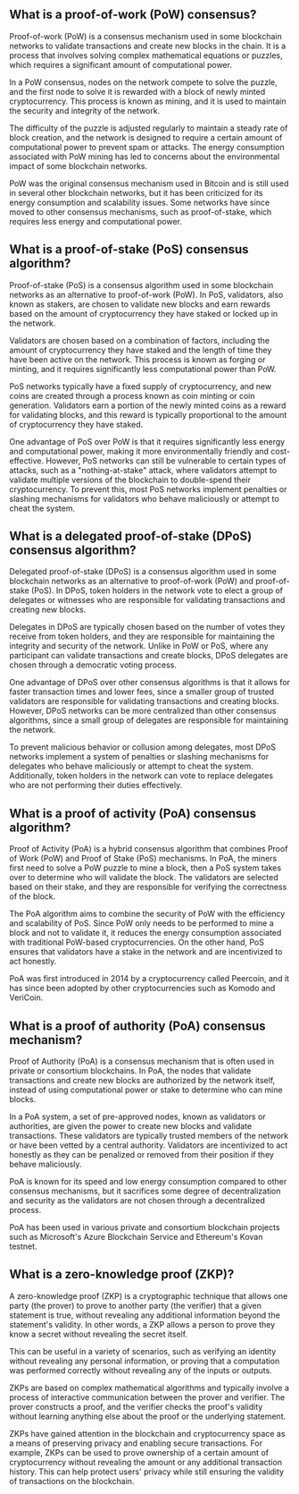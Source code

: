 ## What is a proof-of-work (PoW) consensus?

Proof-of-work (PoW) is a consensus mechanism used in some blockchain networks to validate transactions and create new blocks in the chain. It is a process that involves solving complex mathematical equations or puzzles, which requires a significant amount of computational power.

In a PoW consensus, nodes on the network compete to solve the puzzle, and the first node to solve it is rewarded with a block of newly minted cryptocurrency. This process is known as mining, and it is used to maintain the security and integrity of the network.

The difficulty of the puzzle is adjusted regularly to maintain a steady rate of block creation, and the network is designed to require a certain amount of computational power to prevent spam or attacks. The energy consumption associated with PoW mining has led to concerns about the environmental impact of some blockchain networks.

PoW was the original consensus mechanism used in Bitcoin and is still used in several other blockchain networks, but it has been criticized for its energy consumption and scalability issues. Some networks have since moved to other consensus mechanisms, such as proof-of-stake, which requires less energy and computational power.


## What is a proof-of-stake (PoS) consensus algorithm?

Proof-of-stake (PoS) is a consensus algorithm used in some blockchain networks as an alternative to proof-of-work (PoW). In PoS, validators, also known as stakers, are chosen to validate new blocks and earn rewards based on the amount of cryptocurrency they have staked or locked up in the network.

Validators are chosen based on a combination of factors, including the amount of cryptocurrency they have staked and the length of time they have been active on the network. This process is known as forging or minting, and it requires significantly less computational power than PoW.

PoS networks typically have a fixed supply of cryptocurrency, and new coins are created through a process known as coin minting or coin generation. Validators earn a portion of the newly minted coins as a reward for validating blocks, and this reward is typically proportional to the amount of cryptocurrency they have staked.

One advantage of PoS over PoW is that it requires significantly less energy and computational power, making it more environmentally friendly and cost-effective. However, PoS networks can still be vulnerable to certain types of attacks, such as a "nothing-at-stake" attack, where validators attempt to validate multiple versions of the blockchain to double-spend their cryptocurrency. To prevent this, most PoS networks implement penalties or slashing mechanisms for validators who behave maliciously or attempt to cheat the system.


## What is a delegated proof-of-stake (DPoS) consensus algorithm?

Delegated proof-of-stake (DPoS) is a consensus algorithm used in some blockchain networks as an alternative to proof-of-work (PoW) and proof-of-stake (PoS). In DPoS, token holders in the network vote to elect a group of delegates or witnesses who are responsible for validating transactions and creating new blocks.

Delegates in DPoS are typically chosen based on the number of votes they receive from token holders, and they are responsible for maintaining the integrity and security of the network. Unlike in PoW or PoS, where any participant can validate transactions and create blocks, DPoS delegates are chosen through a democratic voting process.

One advantage of DPoS over other consensus algorithms is that it allows for faster transaction times and lower fees, since a smaller group of trusted validators are responsible for validating transactions and creating blocks. However, DPoS networks can be more centralized than other consensus algorithms, since a small group of delegates are responsible for maintaining the network.

To prevent malicious behavior or collusion among delegates, most DPoS networks implement a system of penalties or slashing mechanisms for delegates who behave maliciously or attempt to cheat the system. Additionally, token holders in the network can vote to replace delegates who are not performing their duties effectively.


## What is a proof of activity (PoA) consensus algorithm?

Proof of Activity (PoA) is a hybrid consensus algorithm that combines Proof of Work (PoW) and Proof of Stake (PoS) mechanisms. In PoA, the miners first need to solve a PoW puzzle to mine a block, then a PoS system takes over to determine who will validate the block. The validators are selected based on their stake, and they are responsible for verifying the correctness of the block.

The PoA algorithm aims to combine the security of PoW with the efficiency and scalability of PoS. Since PoW only needs to be performed to mine a block and not to validate it, it reduces the energy consumption associated with traditional PoW-based cryptocurrencies. On the other hand, PoS ensures that validators have a stake in the network and are incentivized to act honestly.

PoA was first introduced in 2014 by a cryptocurrency called Peercoin, and it has since been adopted by other cryptocurrencies such as Komodo and VeriCoin.


## What is a proof of authority (PoA) consensus mechanism?

Proof of Authority (PoA) is a consensus mechanism that is often used in private or consortium blockchains. In PoA, the nodes that validate transactions and create new blocks are authorized by the network itself, instead of using computational power or stake to determine who can mine blocks.

In a PoA system, a set of pre-approved nodes, known as validators or authorities, are given the power to create new blocks and validate transactions. These validators are typically trusted members of the network or have been vetted by a central authority. Validators are incentivized to act honestly as they can be penalized or removed from their position if they behave maliciously.

PoA is known for its speed and low energy consumption compared to other consensus mechanisms, but it sacrifices some degree of decentralization and security as the validators are not chosen through a decentralized process.

PoA has been used in various private and consortium blockchain projects such as Microsoft's Azure Blockchain Service and Ethereum's Kovan testnet.


## What is a zero-knowledge proof (ZKP)?

A zero-knowledge proof (ZKP) is a cryptographic technique that allows one party (the prover) to prove to another party (the verifier) that a given statement is true, without revealing any additional information beyond the statement's validity. In other words, a ZKP allows a person to prove they know a secret without revealing the secret itself.

This can be useful in a variety of scenarios, such as verifying an identity without revealing any personal information, or proving that a computation was performed correctly without revealing any of the inputs or outputs.

ZKPs are based on complex mathematical algorithms and typically involve a process of interactive communication between the prover and verifier. The prover constructs a proof, and the verifier checks the proof's validity without learning anything else about the proof or the underlying statement.

ZKPs have gained attention in the blockchain and cryptocurrency space as a means of preserving privacy and enabling secure transactions. For example, ZKPs can be used to prove ownership of a certain amount of cryptocurrency without revealing the amount or any additional transaction history. This can help protect users' privacy while still ensuring the validity of transactions on the blockchain.
